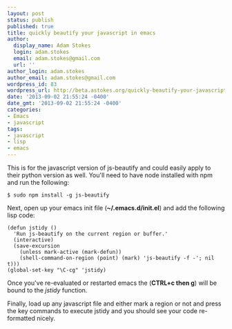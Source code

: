 ```yaml
---
layout: post
status: publish
published: true
title: quickly beautify your javascript in emacs
author:
  display_name: Adam Stokes
  login: adam.stokes
  email: adam.stokes@gmail.com
  url: ''
author_login: adam.stokes
author_email: adam.stokes@gmail.com
wordpress_id: 83
wordpress_url: http://beta.astokes.org/quickly-beautify-your-javascript-in-emacs/
date: '2013-09-02 21:55:24 -0400'
date_gmt: '2013-09-02 21:55:24 -0400'
categories:
- Emacs
- javascript
tags:
- javascript
- lisp
- emacs
---
```

<p>This is for the javascript version of js-beautify and could easily apply to their python version as well. You'll need to have node installed with npm and run the following:</p>
<pre><code>$ sudo npm install -g js-beautify
</code></pre>
<p>Next, open up your emacs init file (<strong>~/.emacs.d/init.el</strong>) and add the following lisp code:</p>
<pre><code>(defun jstidy ()
  'Run js-beautify on the current region or buffer.'
  (interactive)
  (save-excursion
    (unless mark-active (mark-defun))
    (shell-command-on-region (point) (mark) 'js-beautify -f -'; nil t)))
(global-set-key "\C-cg" 'jstidy)
</code></pre>
<p>Once you've re-evaluated or restarted emacs the (<strong>CTRL+c then g</strong>) will be bound to the <em>jstidy</em> function.</p>
<p>Finally, load up any javascript file and either mark a region or not and press the key commands to execute jstidy and you should see your code re-formatted nicely.</p>
